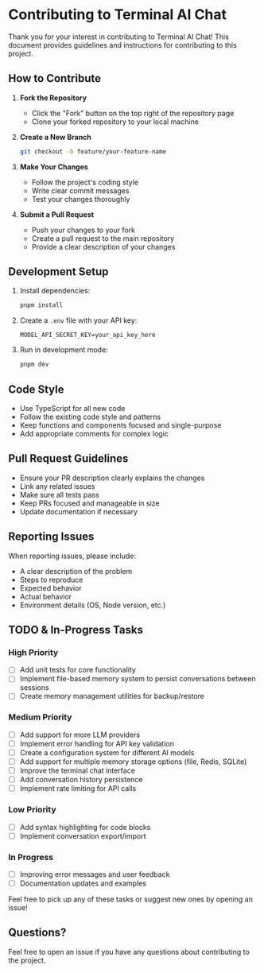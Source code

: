 # Contributing to Terminal AI Chat

Thank you for your interest in contributing to Terminal AI Chat! This document provides guidelines and instructions for contributing to this project.

## How to Contribute

1. **Fork the Repository**

   - Click the "Fork" button on the top right of the repository page
   - Clone your forked repository to your local machine

2. **Create a New Branch**

   ```bash
   git checkout -b feature/your-feature-name
   ```

3. **Make Your Changes**

   - Follow the project's coding style
   - Write clear commit messages
   - Test your changes thoroughly

4. **Submit a Pull Request**
   - Push your changes to your fork
   - Create a pull request to the main repository
   - Provide a clear description of your changes

## Development Setup

1. Install dependencies:

   ```bash
   pnpm install
   ```

2. Create a `.env` file with your API key:

   ```env
   MODEL_API_SECRET_KEY=your_api_key_here
   ```

3. Run in development mode:
   ```bash
   pnpm dev
   ```

## Code Style

- Use TypeScript for all new code
- Follow the existing code style and patterns
- Keep functions and components focused and single-purpose
- Add appropriate comments for complex logic

## Pull Request Guidelines

- Ensure your PR description clearly explains the changes
- Link any related issues
- Make sure all tests pass
- Keep PRs focused and manageable in size
- Update documentation if necessary

## Reporting Issues

When reporting issues, please include:

- A clear description of the problem
- Steps to reproduce
- Expected behavior
- Actual behavior
- Environment details (OS, Node version, etc.)

## TODO & In-Progress Tasks

### High Priority

- [ ] Add unit tests for core functionality
- [ ] Implement file-based memory system to persist conversations between sessions
- [ ] Create memory management utilities for backup/restore

### Medium Priority

- [ ] Add support for more LLM providers
- [ ] Implement error handling for API key validation
- [ ] Create a configuration system for different AI models
- [ ] Add support for multiple memory storage options (file, Redis, SQLite)
- [ ] Improve the terminal chat interface
- [ ] Add conversation history persistence
- [ ] Implement rate limiting for API calls

### Low Priority

- [ ] Add syntax highlighting for code blocks
- [ ] Implement conversation export/import

### In Progress

- [ ] Improving error messages and user feedback
- [ ] Documentation updates and examples

Feel free to pick up any of these tasks or suggest new ones by opening an issue!

## Questions?

Feel free to open an issue if you have any questions about contributing to the project.

